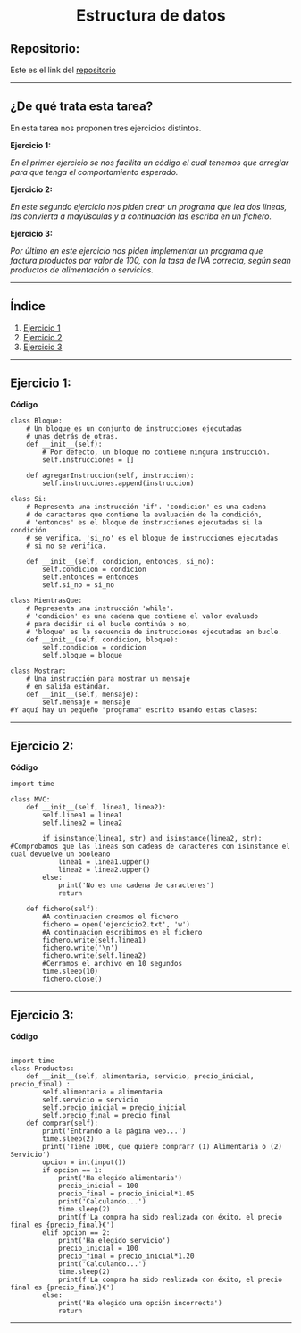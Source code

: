 <h1 align="center">	Estructura de datos</h1>

<h2>Repositorio:</h2>

Este es el link del [repositorio](https://github.com/albabernal03/Estructura_de_Datos)
***
<h2>¿De qué trata esta tarea?</h2>

En esta tarea nos proponen tres ejercicios distintos.



**Ejercicio 1:**

*En el primer ejercicio se nos facilita un código el cual tenemos que arreglar para que tenga el comportamiento esperado.*

**Ejercicio 2:**

*En este segundo ejercicio nos piden crear un programa que lea dos lineas, las convierta a mayúsculas y a continuación las escriba en un fichero.*

**Ejercicio 3:**

*Por último en este ejercicio nos piden implementar un programa que factura productos por valor de 100, con la tasa de IVA correcta, según sean productos de alimentación o servicios.*

***
## Índice

1. [Ejercicio 1](#id1)
2. [Ejercicio 2](#id2)
3. [Ejercicio 3](#id3)

***

## Ejercicio 1:<a name="id1"></a>

**Código**

```
class Bloque: 
    # Un bloque es un conjunto de instrucciones ejecutadas 
    # unas detrás de otras. 
    def __init__(self): 
        # Por defecto, un bloque no contiene ninguna instrucción. 
        self.instrucciones = [] 
 
    def agregarInstruccion(self, instruccion): 
        self.instrucciones.append(instruccion) 
 
class Si: 
    # Representa una instrucción 'if'. 'condicion' es una cadena 
    # de caracteres que contiene la evaluación de la condición, 
    # 'entonces' es el bloque de instrucciones ejecutadas si la condición 
    # se verifica, 'si_no' es el bloque de instrucciones ejecutadas 
    # si no se verifica. 
 
    def __init__(self, condicion, entonces, si_no): 
        self.condicion = condicion 
        self.entonces = entonces 
        self.si_no = si_no 
 
class MientrasQue: 
    # Representa una instrucción 'while'. 
    # 'condicion' es una cadena que contiene el valor evaluado 
    # para decidir si el bucle continúa o no, 
    # 'bloque' es la secuencia de instrucciones ejecutadas en bucle. 
    def __init__(self, condicion, bloque): 
        self.condicion = condicion 
        self.bloque = bloque 
 
class Mostrar: 
    # Una instrucción para mostrar un mensaje 
    # en salida estándar. 
    def __init__(self, mensaje): 
        self.mensaje = mensaje 
#Y aquí hay un pequeño "programa" escrito usando estas clases:

```

***

## Ejercicio 2:<a name="id2"></a>

**Código**

```
import time

class MVC:
    def __init__(self, linea1, linea2):
        self.linea1 = linea1
        self.linea2 = linea2

        if isinstance(linea1, str) and isinstance(linea2, str): #Comprobamos que las lineas son cadeas de caracteres con isinstance el cual devuelve un booleano
            linea1 = linea1.upper()
            linea2 = linea2.upper()
        else:
            print('No es una cadena de caracteres')
            return

    def fichero(self):
        #A continuacion creamos el fichero
        fichero = open('ejercicio2.txt', 'w')
        #A continuacion escribimos en el fichero
        fichero.write(self.linea1)
        fichero.write('\n')
        fichero.write(self.linea2)
        #Cerramos el archivo en 10 segundos
        time.sleep(10)
        fichero.close()
```

***

## Ejercicio 3:<a name="id3"></a>

**Código**

```

import time
class Productos:
    def __init__(self, alimentaria, servicio, precio_inicial, precio_final) :
        self.alimentaria = alimentaria
        self.servicio = servicio
        self.precio_inicial = precio_inicial
        self.precio_final = precio_final
    def comprar(self):
        print('Entrando a la página web...')
        time.sleep(2)
        print('Tiene 100€, que quiere comprar? (1) Alimentaria o (2) Servicio')
        opcion = int(input())
        if opcion == 1:
            print('Ha elegido alimentaria')
            precio_inicial = 100
            precio_final = precio_inicial*1.05
            print('Calculando...')
            time.sleep(2)
            print(f'La compra ha sido realizada con éxito, el precio final es {precio_final}€')
        elif opcion == 2:
            print('Ha elegido servicio')
            precio_inicial = 100
            precio_final = precio_inicial*1.20
            print('Calculando...')
            time.sleep(2)
            print(f'La compra ha sido realizada con éxito, el precio final es {precio_final}€')
        else:
            print('Ha elegido una opción incorrecta')
            return
```



***
